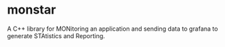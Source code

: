 # monstar
A C++ library for MONitoring an application and sending data to grafana to generate STAtistics and Reporting.
